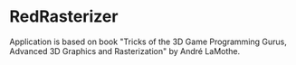 # RedRasterizer
Application is based on book "Tricks of the 3D Game Programming Gurus, Advanced 3D Graphics and Rasterization" by André LaMothe.
